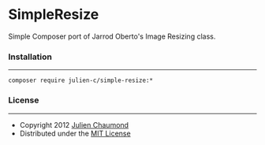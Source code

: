 # SimpleResize

Simple Composer port of Jarrod Oberto's Image Resizing class.

### Installation
---
```
composer require julien-c/simple-resize:*
```

### License
---
* Copyright 2012 [Julien Chaumond](http://julien-c.fr)
* Distributed under the [MIT License](http://creativecommons.org/licenses/MIT/)